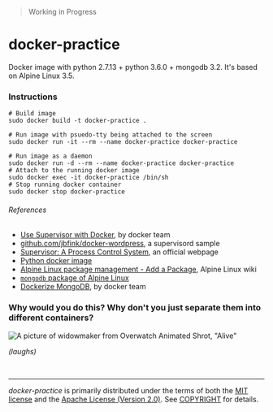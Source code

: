 > Working in Progress

docker-practice
========
Docker image with python 2.7.13 + python 3.6.0 + mongodb 3.2. It's based on
Alpine Linux 3.5.

### Instructions
```shell
# Build image
sudo docker build -t docker-practice .

# Run image with psuedo-tty being attached to the screen
sudo docker run -it --rm --name docker-practice docker-practice

# Run image as a daemon
sudo docker run -d --rm --name docker-practice docker-practice
# Attach to the running docker image
sudo docker exec -it docker-practice /bin/sh
# Stop running docker container
sudo docker stop docker-practice
```

###### References
- [Use Supervisor with Docker](https://docs.docker.com/engine/admin/using_supervisord/), by docker team
- [github.com/jbfink/docker-wordpress](https://github.com/jbfink/docker-wordpress), a supervisord sample
- [Supervisor: A Process Control System](http://supervisord.org/), an official webpage
- [Python docker image](https://hub.docker.com/_/python/)
- [Alpine Linux package management - Add a Package](https://wiki.alpinelinux.org/wiki/Alpine_Linux_package_management#Add_a_Package), Alpine Linux wiki
- [`mongodb` package of Alpine Linux](https://pkgs.alpinelinux.org/package/edge/testing/x86_64/mongodb)
- [Dockerize MongoDB](https://docs.docker.com/engine/examples/mongodb/), by docker team

### Why would you do this? Why don't you just separate them into different containers?
![A picture of widowmaker from Overwatch Animated Shrot, "Alive"](http://images.akamai.steamusercontent.com/ugc/268348980135500926/EDF216DBB95088C86BD10D01B666E9BD7429D6B0/)

*(laughs)*

<br>

--------
*docker-practice* is primarily distributed under the terms of both the [MIT license]
and the [Apache License (Version 2.0)]. See [COPYRIGHT] for details.

[MIT license]: LICENSE-MIT
[Apache License (Version 2.0)]: LICENSE-APACHE
[COPYRIGHT]: COPYRIGHT
